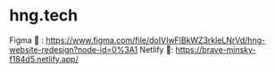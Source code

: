 # hng.tech
Figma 🔗 : https://www.figma.com/file/doIVIwFlBkWZ3rkleLNrVd/hng-website-redesign?node-id=0%3A1
Netlify 🔗: https://brave-minsky-f184d5.netlify.app/
